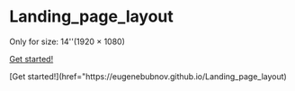 ﻿# Landing_page_layout 
 Only for size: 14''(1920 × 1080)<br/>
 <p><a href="https://eugenebubnov.github.io/Landing_page_layout" target="_blank">Get started!</a></p>
 [Get started!](href="https://eugenebubnov.github.io/Landing_page_layout)
